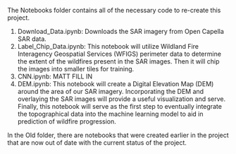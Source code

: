 The Notebooks folder contains all of the necessary code to re-create this project. 
1) Download_Data.ipynb: Downloads the SAR imagery from Open Capella SAR data.
2) Label_Chip_Data.ipynb: This notebook will utilize Wildland Fire Interagency Geospatial Services (WFIGS) perimeter data to determine the extent of the wildfires present in the SAR images. Then it will chip the images into smaller tiles for training.
3) CNN.ipynb: MATT FILL IN
4) DEM.ipynb: This notebook will create a Digital Elevation Map (DEM) around the area of our SAR imagery. Incorporating the DEM and overlaying the SAR images will provide a useful visualization and serve. Finally, this notebook will serve as the first step to eventually integrate the topographical data into the machine learning model to aid in prediction of wildfire progression.

In the Old folder, there are notebooks that were created earlier in the project that are now out of date with the current status of the project.
